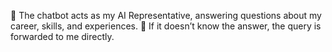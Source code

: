 🔹 The chatbot acts as my AI Representative, answering questions about my career, skills, and experiences.
🔹 If it doesn’t know the answer, the query is forwarded to me directly.
